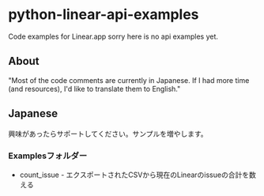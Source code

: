 # python-linear-api-examples
Code examples for Linear.app
sorry here is no api examples yet.

## About
"Most of the code comments are currently in Japanese. If I had more time (and resources), I'd like to translate them to English."


## Japanese
興味があったらサポートしてください。サンプルを増やします。

### Examplesフォルダー
- count_issue - エクスポートされたCSVから現在のLinearのissueの合計を数える


